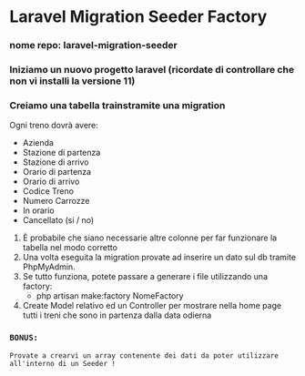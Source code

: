 # Laravel Migration Seeder Factory
### nome repo: laravel-migration-seeder
### Iniziamo un nuovo progetto laravel (ricordate di controllare che non vi installi la versione 11)
### Creiamo una tabella trainstramite una migration
Ogni treno dovrà avere:
- Azienda
- Stazione di partenza
- Stazione di arrivo
- Orario di partenza
- Orario di arrivo
- Codice Treno
- Numero Carrozze
- In orario
- Cancellato (si / no)

1. È probabile che siano necessarie altre colonne per far funzionare la tabella nel modo corretto 
2. Una volta eseguita la migration provate ad inserire un dato sul db tramite PhpMyAdmin.
3. Se tutto funziona, potete passare a generare i file utilizzando una factory:
    - php artisan make:factory NomeFactory
4. Create Model relativo ed un Controller per mostrare nella home page tutti i treni che sono in partenza dalla data odierna  
### `BONUS:`
    Provate a crearvi un array contenente dei dati da poter utilizzare all'interno di un Seeder !
